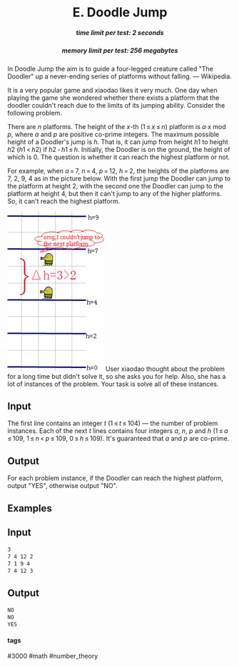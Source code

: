 <h1 style='text-align: center;'> E. Doodle Jump</h1>

<h5 style='text-align: center;'>time limit per test: 2 seconds</h5>
<h5 style='text-align: center;'>memory limit per test: 256 megabytes</h5>

 In Doodle Jump the aim is to guide a four-legged creature called "The Doodler" up a never-ending series of platforms without falling. — Wikipedia. 

It is a very popular game and xiaodao likes it very much. One day when playing the game she wondered whether there exists a platform that the doodler couldn't reach due to the limits of its jumping ability. Consider the following problem.

There are *n* platforms. The height of the *x*-th (1 ≤ *x* ≤ *n*) platform is *a*·*x* mod *p*, where *a* and *p* are positive co-prime integers. The maximum possible height of a Doodler's jump is *h*. That is, it can jump from height *h*1 to height *h*2 (*h*1 < *h*2) if *h*2 - *h*1 ≤ *h*. Initially, the Doodler is on the ground, the height of which is 0. The question is whether it can reach the highest platform or not.

For example, when *a* = 7, *n* = 4, *p* = 12, *h* = 2, the heights of the platforms are 7, 2, 9, 4 as in the picture below. With the first jump the Doodler can jump to the platform at height 2, with the second one the Doodler can jump to the platform at height 4, but then it can't jump to any of the higher platforms. So, it can't reach the highest platform.

 ![](images/81c2accb85ac208c2bf9266faa725f984619af6e.png) User xiaodao thought about the problem for a long time but didn't solve it, so she asks you for help. Also, she has a lot of instances of the problem. Your task is solve all of these instances.

## Input

The first line contains an integer *t* (1 ≤ *t* ≤ 104) — the number of problem instances. Each of the next *t* lines contains four integers *a*, *n*, *p* and *h* (1 ≤ *a* ≤ 109, 1 ≤ *n* < *p* ≤ 109, 0 ≤ *h* ≤ 109). It's guaranteed that *a* and *p* are co-prime.

## Output

For each problem instance, if the Doodler can reach the highest platform, output "YES", otherwise output "NO".

## Examples

## Input


```
3  
7 4 12 2  
7 1 9 4  
7 4 12 3  

```
## Output


```
NO  
NO  
YES  

```


#### tags 

#3000 #math #number_theory 